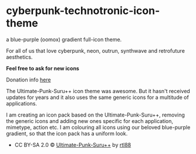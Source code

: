 # cyberpunk-technotronic-icon-theme
a blue-purple (oomox) gradient full-icon theme.

For all of us that love cyberpunk, neon, outrun, synthwave and retrofuture aesthetics.

**Feel free to ask for new icons**

Donation info [here](https://dreifacherspass.github.io/) 

The Ultimate-Punk-Suru++ icon theme was awesome. But it hasn't received updates for years and it also uses the same generic icons for a multitude of applications.

I am creating an icon pack based on the Ultimate-Punk-Suru++, removing the generic icons and adding new ones specific for each application, mimetype, action etc. I am colouring all icons using our beloved blue-purple gradient, so that the icon pack has a uniform look.

* CC BY-SA 2.0 © [Ultimate-Punk-Suru++](https://www.opendesktop.org/p/1333537/) by [rtl88](https://www.opendesktop.org/u/rtl88)
